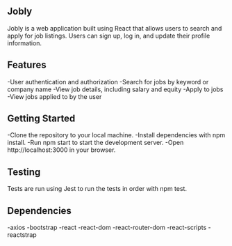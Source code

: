 Jobly
---

Jobly is a web application built using React that allows users to search and apply for job listings. Users can sign up, log in, and update their profile information.

Features
---
-User authentication and authorization
-Search for jobs by keyword or company name
-View job details, including salary and equity
-Apply to jobs
-View jobs applied to by the user

Getting Started
---
-Clone the repository to your local machine.
-Install dependencies with npm install.
-Run npm start to start the development server.
-Open http://localhost:3000 in your browser.

Testing
---
Tests are run using Jest to run the tests in order with npm test.

Dependencies
---
-axios
-bootstrap
-react
-react-dom
-react-router-dom
-react-scripts
-reactstrap
